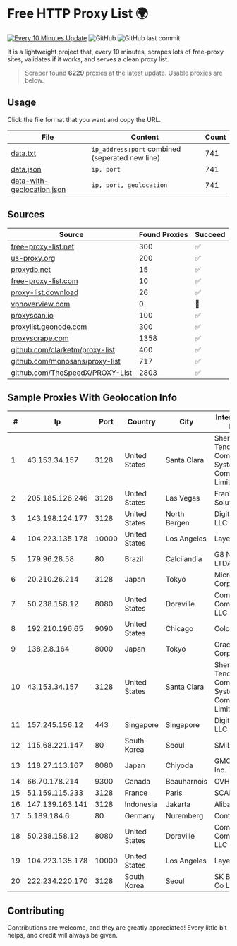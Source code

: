 
# Free HTTP Proxy List 🌍

[![Every 10 Minutes Update](https://github.com/mertguvencli/http-proxy-list/actions/workflows/main.yml/badge.svg?branch=main)](https://github.com/mertguvencli/http-proxy-list/actions/workflows/main.yml)
![GitHub](https://img.shields.io/github/license/mertguvencli/http-proxy-list)
![GitHub last commit](https://img.shields.io/github/last-commit/mertguvencli/http-proxy-list)

It is a lightweight project that, every 10 minutes, scrapes lots of free-proxy sites, validates if it works, and serves a clean proxy list.


> Scraper found **6229** proxies at the latest update. Usable proxies are below.

## Usage

Click the file format that you want and copy the URL.


|File|Content|Count|
|----|-------|-----|
|[data.txt](https://raw.githubusercontent.com/mertguvencli/http-proxy-list/main/proxy-list/data.txt)|`ip_address:port` combined (seperated new line)|741|
|[data.json](https://raw.githubusercontent.com/mertguvencli/http-proxy-list/main/proxy-list/data.json)|`ip, port`|741|
|[data-with-geolocation.json](https://raw.githubusercontent.com/mertguvencli/http-proxy-list/main/proxy-list/data-with-geolocation.json)|`ip, port, geolocation`|741|

## Sources

|Source|Found Proxies|Succeed|
|------|-------------|-------|
|[free-proxy-list.net](https://free-proxy-list.net)|300|✅|
|[us-proxy.org](https://www.us-proxy.org)|200|✅|
|[proxydb.net](http://proxydb.net)|15|✅|
|[free-proxy-list.com](https://free-proxy-list.com/?page=&port=&type%5B%5D=http&type%5B%5D=https&up_time=0&search=Search)|10|✅|
|[proxy-list.download](https://www.proxy-list.download/HTTP)|26|✅|
|[vpnoverview.com](https://vpnoverview.com/privacy/anonymous-browsing/free-proxy-servers)|0|🚫|
|[proxyscan.io](https://www.proxyscan.io)|100|✅|
|[proxylist.geonode.com](https://proxylist.geonode.com/api/proxy-list?limit=300&page=1&sort_by=lastChecked&sort_type=desc&protocols=http,https)|300|✅|
|[proxyscrape.com](https://api.proxyscrape.com/v2/?request=displayproxies&protocol=http&timeout=10000&country=all&ssl=all&anonymity=all)|1358|✅|
|[github.com/clarketm/proxy-list](https://raw.githubusercontent.com/clarketm/proxy-list/master/proxy-list-raw.txt)|400|✅|
|[github.com/monosans/proxy-list](https://raw.githubusercontent.com/monosans/proxy-list/main/proxies/http.txt)|717|✅|
|[github.com/TheSpeedX/PROXY-List](https://raw.githubusercontent.com/TheSpeedX/PROXY-List/master/http.txt)|2803|✅|


## Sample Proxies With Geolocation Info

|#|Ip|Port|Country|City|Internet Service Provider|
|-|--|----|-------|----|-------------------------|
|1|43.153.34.157|3128|United States|Santa Clara|Shenzhen Tencent Computer Systems Company Limited|
|2|205.185.126.246|3128|United States|Las Vegas|FranTech Solutions|
|3|143.198.124.177|3128|United States|North Bergen|DigitalOcean, LLC|
|4|104.223.135.178|10000|United States|Los Angeles|LayerHost|
|5|179.96.28.58|80|Brazil|Calcilandia|G8 NETWORKS LTDA|
|6|20.210.26.214|3128|Japan|Tokyo|Microsoft Corporation|
|7|50.238.158.12|8080|United States|Doraville|Comcast Cable Communications, LLC|
|8|192.210.196.65|9090|United States|Chicago|ColoCrossing|
|9|138.2.8.164|8000|Japan|Tokyo|Oracle Corporation|
|10|43.153.34.157|3128|United States|Santa Clara|Shenzhen Tencent Computer Systems Company Limited|
|11|157.245.156.12|443|Singapore|Singapore|DigitalOcean, LLC|
|12|115.68.221.147|80|South Korea|Seoul|SMILESERV|
|13|118.27.113.167|8080|Japan|Chiyoda|GMO Internet, Inc.|
|14|66.70.178.214|9300|Canada|Beauharnois|OVH SAS|
|15|51.159.115.233|3128|France|Paris|SCALEWAY|
|16|147.139.163.141|3128|Indonesia|Jakarta|Alibaba.com LLC|
|17|5.189.184.6|80|Germany|Nuremberg|Contabo GmbH|
|18|50.238.158.12|8080|United States|Doraville|Comcast Cable Communications, LLC|
|19|104.223.135.178|10000|United States|Los Angeles|LayerHost|
|20|222.234.220.170|3128|South Korea|Seoul|SK Broadband Co Ltd|



## Contributing

Contributions are welcome, and they are greatly appreciated! Every
little bit helps, and credit will always be given.


